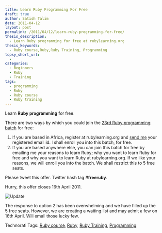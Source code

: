 ```yaml
---
title: Learn Ruby Programming For Free
draft: true
author: Satish Talim
date: 2011-04-12
layout: post
permalink: /2011/04/12/learn-ruby-programming-for-free/
thesis_description:
  - Learn Ruby programming for free at rubylearning.org
thesis_keywords:
  - Ruby course,Ruby,Ruby Training, Programming
topsy_short_url:
  - 
categories:
  - Beginners
  - Ruby
  - Training
tags:
  - programming
  - Ruby
  - Ruby course
  - Ruby training
---
```

<div>
  <p>
    <span class="drop_cap">L</span>earn <strong>Ruby programming</strong> for free.
  </p>
  
  <p>
    There are two ways by which you could join the <a href="http://rubylearning.com/blog/2011/03/12/ruby-programming-23rd-batch-an-intensive-online-course-for-beginners/">23rd Ruby programming batch</a> for free:
  </p>
  
  <ol>
    <li>
      If you are based in Africa, register at rubylearning.org and <a href="mailto:satish@rubylearning.com">send me</a> your registered email id. I shall enroll you into this batch, for free.
    </li>
    <li>
      If you are based anywhere else, you can join this batch for free by emailing me your reasons to learn Ruby; why you want to learn Ruby for free and why you want to learn Ruby at rubylearning.org. If we like your reasons, we will enroll you into the batch. We shall restrict this to 5 free seats.
    </li>
  </ol>
  
  <p>
    Please tweet this offer. Twitter hash tag <strong>#freeruby</strong>.
  </p>
  
  <p>
    Hurry, this offer closes 16th April 2011.
  </p>
  
  <p>
    <img src='http://rubylearning.com/images/update.jpg' style="border: 0px none ;" alt="Update" title="Update" />
  </p>
  
  <p>
    The response to option 2 has been overwhelming and we have filled up the 5 free seats. However, we are creating a waiting list and may admit a few on 16th April. Will email those lucky few.
  </p>
</div>

Technorati Tags: <a href="http://technorati.com/tag/Ruby+course" rel="tag">Ruby course</a>, <a href="http://technorati.com/tag/Ruby" rel="tag">Ruby</a>, <a href="http://technorati.com/tag/Ruby+Training" rel="tag">Ruby Training</a>, <a href="http://technorati.com/tag/Programming" rel="tag"> Programming</a>
